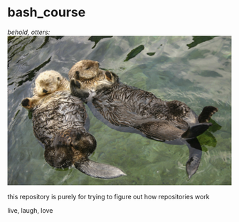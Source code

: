 # bash_course

_behold, otters:_
![alt text](ottertime.jpg  "otter time!!!")

this repository is purely for trying to figure out how repositories work

live, laugh, love
